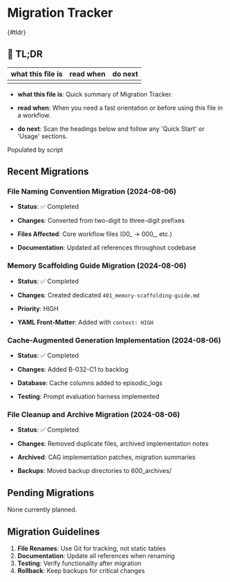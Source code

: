 <!-- CONTEXT_REFERENCE: 400_guides/400_context-priority-guide.md -->
<!-- MODULE_REFERENCE: 400_guides/400_migration-upgrade-guide.md -->

# Migration Tracker

{#tldr}

## 🔎 TL;DR

| what this file is | read when | do next |
|---|---|---|
|  |  |  |

- **what this file is**: Quick summary of Migration Tracker.

- **read when**: When you need a fast orientation or before using this file in a workflow.

- **do next**: Scan the headings below and follow any 'Quick Start' or 'Usage' sections.

Populated by script

## Recent Migrations

### File Naming Convention Migration (2024-08-06)

- **Status**: ✅ Completed

- **Changes**: Converted from two-digit to three-digit prefixes

- **Files Affected**: Core workflow files (00_ → 000_, etc.)

- **Documentation**: Updated all references throughout codebase

### Memory Scaffolding Guide Migration (2024-08-06)

- **Status**: ✅ Completed

- **Changes**: Created dedicated `401_memory-scaffolding-guide.md`

- **Priority**: HIGH

- **YAML Front-Matter**: Added with `context: HIGH`

### Cache-Augmented Generation Implementation (2024-08-06)

- **Status**: ✅ Completed

- **Changes**: Added B-032-C1 to backlog

- **Database**: Cache columns added to episodic_logs

- **Testing**: Prompt evaluation harness implemented

### File Cleanup and Archive Migration (2024-08-06)

- **Status**: ✅ Completed

- **Changes**: Removed duplicate files, archived implementation notes

- **Archived**: CAG implementation patches, migration summaries

- **Backups**: Moved backup directories to 600_archives/

## Pending Migrations

None currently planned.

## Migration Guidelines

1. **File Renames**: Use Git for tracking, not static tables
2. **Documentation**: Update all references when renaming
3. **Testing**: Verify functionality after migration
4. **Rollback**: Keep backups for critical changes
